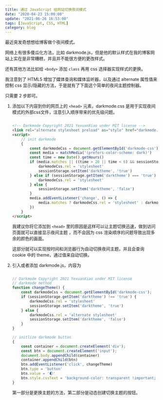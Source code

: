 ```yaml
---
title: 通过 JavaScript 给网站切换夜间模式
date: "2020-04-23 15:00:00"
update: "2021-06-26 16:53:00"
tags: [JavaScript, CSS, HTML]
category: blog
---
```


最近突发奇想想给博客做个夜间模式。

网络上有很多傻瓜化方法，比如 darkmode.js，但是他的默认样式在我的博客网站上实在是非常糟糕，并且并不能很方便的更改样式。
<!-- more -->

还有其他方法比如给 `<body>` 添加 `class` 再用 css 选择器实现样式的更换。

我注意到了 HTML5 增加了媒体查询和媒体监听器，以及通过 alternate 属性值来控制 css 显示/隐藏的方法，于是就有了下面这个简单的夜间主题控制器。

只需要 2 步即可。

1. 添加以下内容到你的网页上的 `<head>` 元素，darkmode.css 是用于实现夜间模式的外部css文件，注意引入顺序带来的优先级问题。

    ```html

    <!-- Darkmode Copyright 2021 YexuanXiao under MIT license -->
    <link rel="alternate stylesheet preload" as="style" href="darkmode.css" id="darkmode-css">
    <script>
    	// init darkmode
    	{
    		const darkmodeCss = document.getElementById('darkmode-css')
    		const media = matchMedia('(prefers-color-scheme: dark)')
    		const time = new Date().getHours()
    		if (media.matches || ((time > 20 || time < 6) && sessionStorage.getItem('darktheme') !== 'false')) {
    			darkmodeCss.rel = 'stylesheet'
    			sessionStorage.setItem('darktheme', 'true')
    		} else if (sessionStorage.getItem('darktheme') === 'true') {
    			darkmodeCss.rel = 'stylesheet'
    		} else {
    			sessionStorage.setItem('darktheme', 'false')
    		}
    		media.addEventListener('change', () => {
    			media.matches ? darkmodeCss.rel = 'stylesheet' : darkmodeCss.rel = 'alternate stylesheet'
    		})
    	}
    </script>

    ```

    我建议你将它添加到 `<head>` 里的原因是这样可以让主题切换迅速，做到访问页面就可以直接显示夜间主题
，而不会因为 css 渲染顺序的问题导致出现多余的颜色的画面。

    这部分就可以实现按时间和浏览器行为自动切换夜间主题，并且会查询 cookie 中的 theme，通过值来自动切换。

2. 引入或者添加 darkmode.js，内容为

    ```javascript

    // Darkmode Copyright 2021 YexuanXiao under MIT license
    // darkmode method
    function changeTheme() {
        const darkmodeCss = document.getElementById('darkmode-css');
        if (sessionStorage.getItem('darktheme') !== 'true') {
            darkmodeCss.rel = 'stylesheet'
            sessionStorage.setItem('darktheme', 'true')
        } else {
            darkmodeCss.rel = 'alternate stylesheet'
            sessionStorage.setItem('darktheme', 'false')
        }
    }
    
    // initlize darkmode button
    {
        const container = document.createElement('div');
        const btn = document.createElement('input');
        document.body.appendChild(container)
        container.appendChild(btn)
        btn.addEventListener('click', changeTheme)
        btn.type = 'button'
        btn.value = '🌓'
        btn.style.cssText = 'background-color: transparent !important; border: none; font-size: 25px; z-index: 999; position: fixed; right: 10%; bottom: 10%'
    }

	```

	第一部分是更换主题的方法，第二部分是动态创建切换主题的按钮。